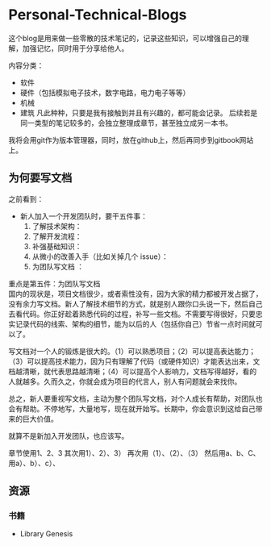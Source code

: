 # Personal-Technical-Blogs

这个blog是用来做一些零散的技术笔记的，记录这些知识，可以增强自己的理解，加强记忆，同时用于分享给他人。

内容分类：

- 软件
- 硬件（包括模拟电子技术，数字电路，电力电子等等）
- 机械
- 建筑
凡此种种，只要是我有接触到并且有兴趣的，都可能会记录。
后续若是同一类型的笔记较多的，会独立整理成章节，甚至独立成另一本书。

我将会用git作为版本管理器，同时，放在github上，然后再同步到gitbook网站上。

## 为何要写文档

之前看到：

- 新人加入一个开发团队时，要干五件事：
  1. 了解技术架构：
  2. 了解开发流程：
  3. 补强基础知识：
  4. 从微小的改善入手（比如关掉几个 issue）：
  5. 为团队写文档 ：

重点是第五件：为团队写文档  
国内的现状是，项目文档很少，或者索性没有，因为大家的精力都被开发占据了，没有余力写文档。新人了解技术细节的方式，就是别人跟你口头说一下，然后自己去看代码。你正好趁着熟悉代码的过程，补写一些文档。不需要写得很好，只要忠实记录代码的线索、架构的细节，能为以后的人（包括你自己）节省一点时间就可以了。

写文档对一个人的锻炼是很大的。（1）可以熟悉项目；（2）可以提高表达能力；（3）可以提高技术能力，因为只有理解了代码（或硬件知识）才能表达出来，文档越清晰，就代表思路越清晰；（4）可以提高个人影响力，文档写得越好，看的人就越多。久而久之，你就会成为项目的代言人，别人有问题就会来找你。

总之，新人要重视写文档，主动为整个团队写文档，对个人成长有帮助，对团队也会有帮助。不停地写，大量地写，现在就开始写。长期中，你会意识到这给自己带来的巨大价值。

就算不是新加入开发团队，也应该写。

章节使用1、2、3
其次用1）、2）、3）
再次用（1）、（2）、（3）
然后用a、b、C、
用a）、b）、c）、

## 资源

### 书籍

- Library Genesis
